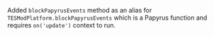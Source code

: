 Added `blockPapyrusEvents` method as an alias for `TESModPlatform.blockPapyrusEvents` which is a Papyrus function and requires `on('update')` context to run.
